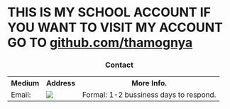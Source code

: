 # THIS IS MY SCHOOL ACCOUNT IF YOU WANT TO VISIT MY ACCOUNT GO TO [github.com/thamognya](github.com/thamognya)

<h3 align="center">
    Contact
</h3>

<table align="center">
    <tr>
        <th>Medium</th>
        <th>Address</th>
        <th>More Info.</th>
    </tr>
    <tr>
        <td>Email: </td>
        <td><a class="underline" href="mailto:thamognyak25@rism.ac.th"><img src="https://img.shields.io/badge/Mail:_thamognyak25@rism.ac.th-D14836?style=for-the-badge&logo=gmail&logoColor=white"></a></td>
        <td>Formal: 1-2 bussiness days to respond.</td>
    </tr>
</table>
